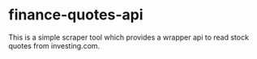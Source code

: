 # finance-quotes-api

This is a simple scraper tool which provides a wrapper api to read stock quotes from investing.com.
